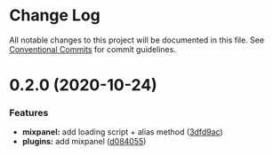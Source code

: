 # Change Log

All notable changes to this project will be documented in this file.
See [Conventional Commits](https://conventionalcommits.org) for commit guidelines.

# 0.2.0 (2020-10-24)


### Features

* **mixpanel:** add loading script + alias method ([3dfd9ac](https://github.com/DavidWells/analytics/commit/3dfd9ac))
* **plugins:** add mixpanel ([d084055](https://github.com/DavidWells/analytics/commit/d084055))
